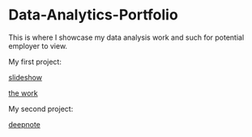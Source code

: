 # Data-Analytics-Portfolio
This is where I showcase my data analysis work and such for potential employer to view.

My first project: 

[slideshow](https://slides.com/d/UJPboUw/live#/0/18) 

[the work](https://deepnote.com/workspace/uni-b780-ef93fdef-c706-47b3-b054-4b4a1e6442fe/project/NU-project-be108f48-4df2-4c72-9193-d5ea684325ba/%2FNU%20DA%20Proj.ipynb)

My second project:

[deepnote](https://deepnote.com/workspace/uni-b780-ef93fdef-c706-47b3-b054-4b4a1e6442fe/project/2020accidentproject-0a44c7d6-0293-4eea-a531-9a380e39031d/notebook/Notebook%201-13cbad4afc4a4fdeb8c4561f203885d3)
